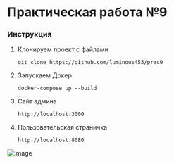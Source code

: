 # Практическая работа №9

### Инструкция
1. Клонируем проект с файлами 
    ```shell
    git clone https://github.com/luminous453/prac9
   ```
2. Запускаем Докер
    ```shell
    docker-compose up --build 
   ```
3. Сайт админа
   ```shell
   http://localhost:3000
   ``` 
4. Пользовательская страничка
    ```shell
   http://localhost:8080
   ```
    
![image](https://avzvet.ru/upload/iblock/14e/vitaminy-dlya-kotyat_0@2x.jpg)

